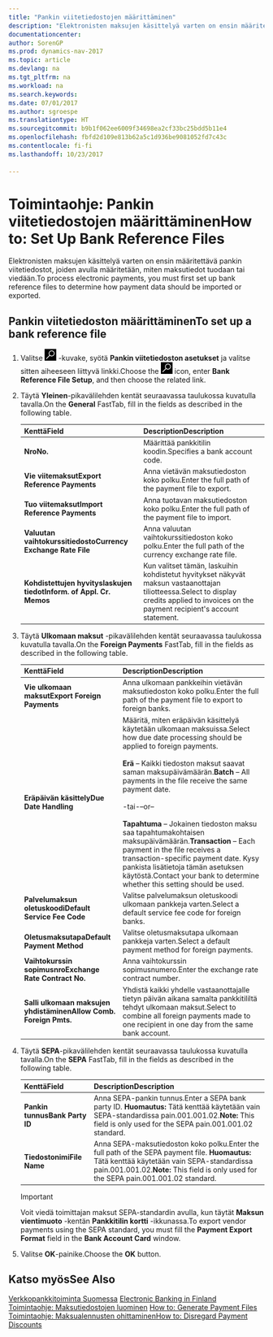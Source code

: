 ```yaml
---
title: "Pankin viitetiedostojen määrittäminen"
description: "Elektronisten maksujen käsittelyä varten on ensin määritettävä pankin viitetiedostot, joiden avulla määritetään, miten maksutiedot tuodaan tai viedään."
documentationcenter: 
author: SorenGP
ms.prod: dynamics-nav-2017
ms.topic: article
ms.devlang: na
ms.tgt_pltfrm: na
ms.workload: na
ms.search.keywords: 
ms.date: 07/01/2017
ms.author: sgroespe
ms.translationtype: HT
ms.sourcegitcommit: b9b1f062ee6009f34698ea2cf33bc25bdd5b11e4
ms.openlocfilehash: fbfd2d109e813b62a5c1d936be9081052fd7c43c
ms.contentlocale: fi-fi
ms.lasthandoff: 10/23/2017

---
```

# <a name="how-to-set-up-bank-reference-files"></a><span data-ttu-id="45c07-103">Toimintaohje: Pankin viitetiedostojen määrittäminen</span><span class="sxs-lookup"><span data-stu-id="45c07-103">How to: Set Up Bank Reference Files</span></span>
<span data-ttu-id="45c07-104">Elektronisten maksujen käsittelyä varten on ensin määritettävä pankin viitetiedostot, joiden avulla määritetään, miten maksutiedot tuodaan tai viedään.</span><span class="sxs-lookup"><span data-stu-id="45c07-104">To process electronic payments, you must first set up bank reference files to determine how payment data should be imported or exported.</span></span>  

## <a name="to-set-up-a-bank-reference-file"></a><span data-ttu-id="45c07-105">Pankin viitetiedoston määrittäminen</span><span class="sxs-lookup"><span data-stu-id="45c07-105">To set up a bank reference file</span></span>  

1.  <span data-ttu-id="45c07-106">Valitse ![Etsi sivu tai raportti -kuvake](../../media/ui-search/search_small.png "Etsi sivu tai raportti -kuvake") -kuvake, syötä **Pankin viitetiedoston asetukset** ja valitse sitten aiheeseen liittyvä linkki.</span><span class="sxs-lookup"><span data-stu-id="45c07-106">Choose the ![Search for Page or Report](../../media/ui-search/search_small.png "Search for Page or Report icon") icon, enter **Bank Reference File Setup**, and then choose the related link.</span></span>  
2.  <span data-ttu-id="45c07-107">Täytä **Yleinen**-pikavälilehden kentät seuraavassa taulukossa kuvatulla tavalla.</span><span class="sxs-lookup"><span data-stu-id="45c07-107">On the **General** FastTab, fill in the fields as described in the following table.</span></span>  

    |<span data-ttu-id="45c07-108">Kenttä</span><span class="sxs-lookup"><span data-stu-id="45c07-108">Field</span></span>|<span data-ttu-id="45c07-109">Description</span><span class="sxs-lookup"><span data-stu-id="45c07-109">Description</span></span>|  
    |---------------------------------|---------------------------------------|  
    |<span data-ttu-id="45c07-110">**Nro**</span><span class="sxs-lookup"><span data-stu-id="45c07-110">**No.**</span></span>|<span data-ttu-id="45c07-111">Määrittää pankkitilin koodin.</span><span class="sxs-lookup"><span data-stu-id="45c07-111">Specifies a bank account code.</span></span>|  
    |<span data-ttu-id="45c07-112">**Vie viitemaksut**</span><span class="sxs-lookup"><span data-stu-id="45c07-112">**Export Reference Payments**</span></span>|<span data-ttu-id="45c07-113">Anna vietävän maksutiedoston koko polku.</span><span class="sxs-lookup"><span data-stu-id="45c07-113">Enter the full path of the payment file to export.</span></span>|  
    |<span data-ttu-id="45c07-114">**Tuo viitemaksut**</span><span class="sxs-lookup"><span data-stu-id="45c07-114">**Import Reference Payments**</span></span>|<span data-ttu-id="45c07-115">Anna tuotavan maksutiedoston koko polku.</span><span class="sxs-lookup"><span data-stu-id="45c07-115">Enter the full path of the payment file to import.</span></span>|  
    |<span data-ttu-id="45c07-116">**Valuutan vaihtokurssitiedosto**</span><span class="sxs-lookup"><span data-stu-id="45c07-116">**Currency Exchange Rate File**</span></span>|<span data-ttu-id="45c07-117">Anna valuutan vaihtokurssitiedoston koko polku.</span><span class="sxs-lookup"><span data-stu-id="45c07-117">Enter the full path of the currency exchange rate file.</span></span>|  
    |<span data-ttu-id="45c07-118">**Kohdistettujen hyvityslaskujen tiedot**</span><span class="sxs-lookup"><span data-stu-id="45c07-118">**Inform. of Appl. Cr. Memos**</span></span>|<span data-ttu-id="45c07-119">Kun valitset tämän, laskuihin kohdistetut hyvitykset näkyvät maksun vastaanottajan tiliotteessa.</span><span class="sxs-lookup"><span data-stu-id="45c07-119">Select to display credits applied to invoices on the payment recipient's account statement.</span></span>|  

3.  <span data-ttu-id="45c07-120">Täytä **Ulkomaan maksut** -pikavälilehden kentät seuraavassa taulukossa kuvatulla tavalla.</span><span class="sxs-lookup"><span data-stu-id="45c07-120">On the **Foreign Payments** FastTab, fill in the fields as described in the following table.</span></span>  

    |<span data-ttu-id="45c07-121">Kenttä</span><span class="sxs-lookup"><span data-stu-id="45c07-121">Field</span></span>|<span data-ttu-id="45c07-122">Description</span><span class="sxs-lookup"><span data-stu-id="45c07-122">Description</span></span>|  
    |---------------------------------|---------------------------------------|  
    |<span data-ttu-id="45c07-123">**Vie ulkomaan maksut**</span><span class="sxs-lookup"><span data-stu-id="45c07-123">**Export Foreign Payments**</span></span>|<span data-ttu-id="45c07-124">Anna ulkomaan pankkeihin vietävän maksutiedoston koko polku.</span><span class="sxs-lookup"><span data-stu-id="45c07-124">Enter the full path of the payment file to export to foreign banks.</span></span>|  
    |<span data-ttu-id="45c07-125">**Eräpäivän käsittely**</span><span class="sxs-lookup"><span data-stu-id="45c07-125">**Due Date Handling**</span></span>|<span data-ttu-id="45c07-126">Määritä, miten eräpäivän käsittelyä käytetään ulkomaan maksuissa.</span><span class="sxs-lookup"><span data-stu-id="45c07-126">Select how due date processing should be applied to foreign payments.</span></span><br /><br /> <span data-ttu-id="45c07-127">**Erä** – Kaikki tiedoston maksut saavat saman maksupäivämäärän.</span><span class="sxs-lookup"><span data-stu-id="45c07-127">**Batch** – All payments in the file receive the same payment date.</span></span><br /><br /> <span data-ttu-id="45c07-128">-tai-</span><span class="sxs-lookup"><span data-stu-id="45c07-128">–or–</span></span><br /><br /> <span data-ttu-id="45c07-129">**Tapahtuma** – Jokainen tiedoston maksu saa tapahtumakohtaisen maksupäivämäärän.</span><span class="sxs-lookup"><span data-stu-id="45c07-129">**Transaction** – Each payment in the file receives a transaction-specific payment date.</span></span> <span data-ttu-id="45c07-130">Kysy pankista lisätietoja tämän asetuksen käytöstä.</span><span class="sxs-lookup"><span data-stu-id="45c07-130">Contact your bank to determine whether this setting should be used.</span></span>|  
    |<span data-ttu-id="45c07-131">**Palvelumaksun oletuskoodi**</span><span class="sxs-lookup"><span data-stu-id="45c07-131">**Default Service Fee Code**</span></span>|<span data-ttu-id="45c07-132">Valitse palvelumaksun oletuskoodi ulkomaan pankkeja varten.</span><span class="sxs-lookup"><span data-stu-id="45c07-132">Select a default service fee code for foreign banks.</span></span>|  
    |<span data-ttu-id="45c07-133">**Oletusmaksutapa**</span><span class="sxs-lookup"><span data-stu-id="45c07-133">**Default Payment Method**</span></span>|<span data-ttu-id="45c07-134">Valitse oletusmaksutapa ulkomaan pankkeja varten.</span><span class="sxs-lookup"><span data-stu-id="45c07-134">Select a default payment method for foreign payments.</span></span>|  
    |<span data-ttu-id="45c07-135">**Vaihtokurssin sopimusnro**</span><span class="sxs-lookup"><span data-stu-id="45c07-135">**Exchange Rate Contract No.**</span></span>|<span data-ttu-id="45c07-136">Anna vaihtokurssin sopimusnumero.</span><span class="sxs-lookup"><span data-stu-id="45c07-136">Enter the exchange rate contract number.</span></span>|  
    |<span data-ttu-id="45c07-137">**Salli ulkomaan maksujen yhdistäminen**</span><span class="sxs-lookup"><span data-stu-id="45c07-137">**Allow Comb. Foreign Pmts.**</span></span>|<span data-ttu-id="45c07-138">Yhdistä kaikki yhdelle vastaanottajalle tietyn päivän aikana samalta pankkitililtä tehdyt ulkomaan maksut.</span><span class="sxs-lookup"><span data-stu-id="45c07-138">Select to combine all foreign payments made to one recipient in one day from the same bank account.</span></span>|  

4.  <span data-ttu-id="45c07-139">Täytä **SEPA**-pikavälilehden kentät seuraavassa taulukossa kuvatulla tavalla.</span><span class="sxs-lookup"><span data-stu-id="45c07-139">On the **SEPA** FastTab, fill in the fields as described in the following table.</span></span>  

    |<span data-ttu-id="45c07-140">Kenttä</span><span class="sxs-lookup"><span data-stu-id="45c07-140">Field</span></span>|<span data-ttu-id="45c07-141">Description</span><span class="sxs-lookup"><span data-stu-id="45c07-141">Description</span></span>|  
    |---------------------------------|---------------------------------------|  
    |<span data-ttu-id="45c07-142">**Pankin tunnus**</span><span class="sxs-lookup"><span data-stu-id="45c07-142">**Bank Party ID**</span></span>|<span data-ttu-id="45c07-143">Anna SEPA-pankin tunnus.</span><span class="sxs-lookup"><span data-stu-id="45c07-143">Enter a SEPA bank party ID.</span></span> <span data-ttu-id="45c07-144">**Huomautus:** Tätä kenttää käytetään vain SEPA-standardissa pain.001.001.02.</span><span class="sxs-lookup"><span data-stu-id="45c07-144">**Note:**  This field is only used for the SEPA pain.001.001.02 standard.</span></span>|  
    |<span data-ttu-id="45c07-145">**Tiedostonimi**</span><span class="sxs-lookup"><span data-stu-id="45c07-145">**File Name**</span></span>|<span data-ttu-id="45c07-146">Anna SEPA-maksutiedoston koko polku.</span><span class="sxs-lookup"><span data-stu-id="45c07-146">Enter the full path of the SEPA payment file.</span></span> <span data-ttu-id="45c07-147">**Huomautus:** Tätä kenttää käytetään vain SEPA-standardissa pain.001.001.02.</span><span class="sxs-lookup"><span data-stu-id="45c07-147">**Note:**  This field is only used for the SEPA pain.001.001.02 standard.</span></span>|  

    > [!IMPORTANT]  
    >  <span data-ttu-id="45c07-148">Voit viedä toimittajan maksut SEPA-standardin avulla, kun täytät **Maksun vientimuoto** -kentän **Pankkitilin kortti** -ikkunassa.</span><span class="sxs-lookup"><span data-stu-id="45c07-148">To export vendor payments using the SEPA standard, you must fill the **Payment Export Format** field in the **Bank Account Card** window.</span></span>  

5.  <span data-ttu-id="45c07-149">Valitse **OK**-painike.</span><span class="sxs-lookup"><span data-stu-id="45c07-149">Choose the **OK** button.</span></span>  

## <a name="see-also"></a><span data-ttu-id="45c07-150">Katso myös</span><span class="sxs-lookup"><span data-stu-id="45c07-150">See Also</span></span>  
 <span data-ttu-id="45c07-151">[Verkkopankkitoiminta Suomessa](electronic-banking-in-finland.md) </span><span class="sxs-lookup"><span data-stu-id="45c07-151">[Electronic Banking in Finland](electronic-banking-in-finland.md) </span></span>  
 <span data-ttu-id="45c07-152">[Toimintaohje: Maksutiedostojen luominen](how-to-generate-payment-files.md) </span><span class="sxs-lookup"><span data-stu-id="45c07-152">[How to: Generate Payment Files](how-to-generate-payment-files.md) </span></span>  
 [<span data-ttu-id="45c07-153">Toimintaohje: Maksualennusten ohittaminen</span><span class="sxs-lookup"><span data-stu-id="45c07-153">How to: Disregard Payment Discounts</span></span>](how-to-disregard-payment-discounts.md)

